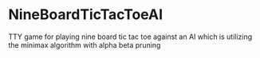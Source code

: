 # NineBoardTicTacToeAI
TTY game for playing nine board tic tac toe against an AI which is utilizing the minimax algorithm with alpha beta pruning
